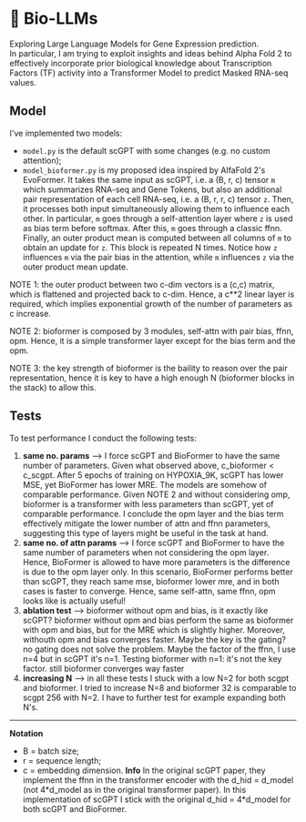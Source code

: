# 🧬 Bio-LLMs
Exploring Large Language Models for Gene Expression prediction.  
In particular, I am trying to exploit insights and ideas behind Alpha Fold 2 to effectively incorporate prior biological knowledge about Transcription Factors (TF) activity into a Transformer Model to predict Masked RNA-seq values.

## Model
I've implemented two models:
- `model.py` is the default scGPT with some changes (e.g. no custom attention);
- `model_bioformer.py` is my proposed idea inspired by AlfaFold 2's EvoFormer. It takes the same input as scGPT, i.e. a (B, r, c) tensor `m` which summarizes RNA-seq and Gene Tokens, but also an additional pair representation of each cell RNA-seq, i.e. a (B, r, r, c) tensor `z`. Then, it processes both input simultaneously allowing them to influence each other. In particular, `m` goes through a self-attention layer where `z` is used as bias term before softmax. After this, `m` goes through a classic ffnn. Finally, an outer product mean is computed between all columns of `m` to obtain an update for `z`. This block is repeated N times. Notice how `z` influences `m` via the pair bias in the attention, while `m` influences `z` via the outer product mean update.   

NOTE 1: the outer product between two c-dim vectors is a (c,c) matrix, which is flattened and projected back to c-dim. Hence, a c**2 linear layer is required, which implies exponential growth of the number of parameters as c increase.  

NOTE 2: bioformer is composed by 3 modules, self-attn with pair bias, ffnn, opm. Hence, it is a simple transformer layer except for the bias term and the opm.

NOTE 3: the key strength of bioformer is the baility to reason over the pair representation, hence it is key to have a high enough N (bioformer blocks in the stack) to allow this.

## Tests
To test performance I conduct the following tests:  
1. **same no. params** --> I force scGPT and BioFormer to have the same number of parameters. Given what observed above, c_bioformer < c_scgpt. After 5 epochs of training on HYPOXIA_9K, scGPT has lower MSE, yet BioFormer has lower MRE. The models are somehow of comparable performance. Given NOTE 2 and without considering omp, bioformer is a transformer with less parameters than scGPT, yet of comparable performance. I conclude the opm layer and the bias term effectively mitigate the lower number of attn and ffnn parameters, suggesting this type of layers might be useful in the task at hand.  
2. **same no. of attn params** --> I force scGPT and BioFormer to have the same number of parameters when not considering the opm layer. Hence, BioFormer is allowed to have more parameters is the difference is due to the opm layer only. In this scenario, BioFormer performs better than scGPT, they reach same mse, bioformer lower mre, and in both cases is faster to converge. Hence, same self-attn, same ffnn, opm looks like is actually useful!
3. **ablation test** --> bioformer without opm and bias, is it exactly like scGPT?
bioformer without opm and bias perform the same as bioformer with opm and bias, but for the MRE which is slightly higher. Moreover, withouth opm and bias converges faster. Maybe the key is the gating? no gating does not solve the problem. Maybe the factor of the ffnn, I use n=4 but in scGPT it's n=1. Testing bioformer with n=1: it's not the key factor. still bioformer converges way faster
4. **increasing N** --> in all these tests I stuck with a low N=2 for both scgpt and bioformer. I tried to increase N=8 and bioformer 32 is comparable to scgpt 256 with N=2. I have to further test for example expanding both N's.

---
**Notation**
- B = batch size;
- r = sequence length;
- c = embedding dimension.
**Info**
In the original scGPT paper, they implement the ffnn in the transformer encoder with the d_hid = d_model (not 4\*d_model as in the original transformer paper). In this implementation of scGPT I stick with the original d_hid = 4\*d_model for both scGPT and BioFormer.